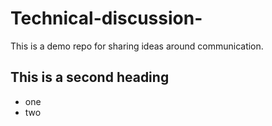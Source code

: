 # Technical-discussion-
This is a demo repo for sharing ideas around communication. 


## This is a second heading 
* one
* two

